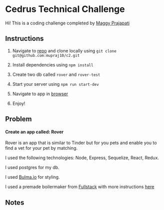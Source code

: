 # Cedrus Technical Challenge

Hi! This is a coding challenge completed by [Maggy Prajapati](mailto:mupraj10@gmail.com)

## Instructions

1.  Navigate to [repo](https://github.com/mupraj10/c2) and clone locally using
    `git clone git@github.com:mupraj10/c2.git`

2.  Install dependencies using `npm install`
3.  Create two db called `rover` and `rover-test`
4.  Start your server using `npm run start-dev`
5.  Navigate to app in [browser](http://localhost:8080)
6.  Enjoy!

## Problem

#### Create an app called: Rover 
 Rover is an app that is similar to Tinder but for you pets and enable you to find a vet for your pet by matching.

I used the following technologies: Node, Express, Sequelize, React, Redux. 

I used postgres for my db. 

I used [Bulma.io](https://bulma.io/) for styling. 

I used a premade boilermaker from [Fullstack](https://www.fullstackacademy.com) with more instructions [here](instructions.md)

## Notes

